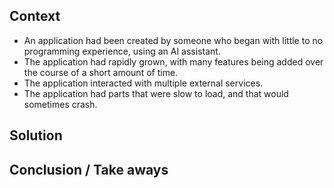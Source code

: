## Context

- An application had been created by someone who began with little to no
  programming experience, using an AI assistant.
- The application had rapidly grown, with many features being added over
  the course of a short amount of time.
- The application interacted with multiple external services.
- The application had parts that were slow to load, and that would
  sometimes crash.

## Solution

## Conclusion / Take aways
